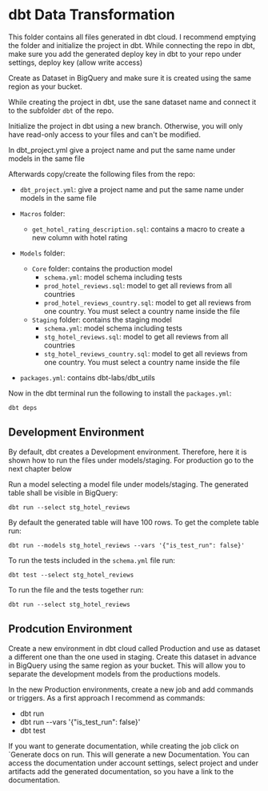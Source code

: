 # dbt Data Transformation

This folder contains all files generated in dbt cloud. I recommend emptying the folder and initialize the project in dbt. While connecting the repo in dbt, make sure you add the generated deploy key in dbt to your repo under settings, deploy key (allow write access)

Create as Dataset in BigQuery and make sure it is created using the same region as your bucket.

While creating the project in dbt, use the sane dataset name and connect it to the subfolder `dbt` of the repo.

Initialize the project in dbt using a new branch. Otherwise, you will only have read-only access to your files and can't be modified.

In dbt_project.yml give a project name and put the same name under models in the same file

Afterwards copy/create the following files from the repo:

- `dbt_project.yml`: give a project name and put the same name under models in the same file
- `Macros` folder:
  - `get_hotel_rating_description.sql`: contains a macro to create a new column with hotel rating
- `Models` folder:
  - `Core` folder: contains the production model
    - `schema.yml`: model schema including tests
    - `prod_hotel_reviews.sql`: model to get all reviews from all countries
    - `prod_hotel_reviews_country.sql`: model to get all reviews from one country. You must select a country name inside the file
  - `Staging` folder: contains the staging model
    - `schema.yml`: model schema including tests
    - `stg_hotel_reviews.sql`: model to get all reviews from all countries
    - `stg_hotel_reviews_country.sql`: model to get all reviews from one country. You must select a country name inside the file

- `packages.yml`: contains dbt-labs/dbt_utils

Now in the dbt terminal run the following to install the `packages.yml`:

    dbt deps

## Development Environment

By default, dbt creates a Development environment. Therefore, here it is shown how to run the files under models/staging. For production go to the next chapter below

Run a model selecting a model file under models/staging. The generated table shall be visible in BigQuery:

    dbt run --select stg_hotel_reviews

By default the generated table will have 100 rows. To get the complete table run:

    dbt run --models stg_hotel_reviews --vars '{"is_test_run": false}'

To run the tests included in the `schema.yml` file run:

    dbt test --select stg_hotel_reviews

To run the file and the tests together run:

    dbt run --select stg_hotel_reviews
## Prodcution Environment

Create a new environment in dbt cloud called Production and use as dataset a different one than the one used in staging. Create this dataset in advance in BigQuery using the same region as your bucket. This will allow you to separate the development models from the productions models.

In the new Production environments, create a new job and add commands or triggers. As a first approach I recommend as commands:
- dbt run
- dbt run --vars '{"is_test_run": false}'
- dbt test

If you want to generate documentation, while creating the job click on `Generate docs on run. This will generate a new Documentation. You can access the documentation under account settings, select project and under artifacts add the generated documentation, so you have a link to the documentation.
